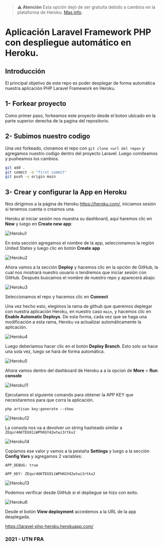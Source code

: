 > **⚠️ Atención** Esta opción dejó de ser gratuita debido a cambios en la plataforma de Heroku. [Mas info](https://help.heroku.com/RSBRUH58/removal-of-heroku-free-product-plans-faq).

Aplicación Laravel Framework PHP con despliegue automático en Heroku.
==============================

## Introducción
El principal objetivo de este repo es poder desplegar de forma automática nuestra aplicación PHP Laravel Framework en Heroku.

## 1- Forkear proyecto
Como primer paso, forkeamos este proyecto desde el boton ubicado en la parte superior derecha de la pagina del repositorio.

## 2- Subimos nuestro codigo
Una vez forkeado, clonamos el repo con `git clone <url del repo>` y agregamos nuestro codigo dentro del proyecto Laravel.
Luego comiteamos y pusheamos los cambios.

```sh
git add .
git commit -m "first commit"
git push -u origin main
```

## 3- Crear y configurar la App en Heroku

Nos dirigimos a la página de Heroku https://heroku.com/, iniciamos sesión si tenemos cuenta o creamos una.

Heroku al iniciar sesión nos muestra su dashboard, aquí haremos clic en **New** y luego en **Create new app**:

![Heroku1](https://i.ibb.co/MVTSH69/heroku1.png)

En esta sección agregamos el nombre de la app, seleccionamos la región United States y luego clic en botón **Create app**

![Heroku2](https://i.ibb.co/TwPJnrW/heroku2.png)

Ahora vamos a la sección **Deploy** y hacemos clic en la opción de GitHub, la cual nos mostrará nuestro usuario o tendremos que iniciar sesión con GitHub. Después   buscamos el nombre de nuestro repo y aparecerá abajo:

![Heroku3](https://i.ibb.co/vZjZgD6/heroku3.png)

Seleccionamos el repo y hacemos clic en **Connect**

Una vez hecho esto, elegimos la rama de github que queremos deplegar con nuestra aplicación Heroku, en nuestro caso `main`, y hacemos clic en **Enable Automatic Deploys**. De esta forma, cada vez que se haga una modificación a esta rama, Heroku va actualizar automáticamente la aplicación.

![Heroku4](https://i.ibb.co/0Z1Psrx/heroku8.png)

Luego deberiamos hacer clic en el botón **Deploy Branch**. Esto solo se hace una sola vez, luego se hará de forma automática.

![Heroku5](https://i.ibb.co/sVYwVZx/heroku5.png)

Ahora vamos dentro del dashboard de Heroku a a la opcion de **More** > **Run console**

![Heroku11](https://i.ibb.co/Htvyp0x/11.png)

Ejecutamos el siguiente comando para obtener la APP KEY que necesitaremos para que corra la aplicación.

`php artisan key:generate --show`

![Heroku12](https://i.ibb.co/zJpkKDT/12.png)

La consola nos va a devolver un string hasheado similar a `ZEqur46KTEG91iWPhKGY42wtwi3rtkx2`

![Heroku14](https://i.ibb.co/93f688g/13.png)

Copiamos ese valor y vamos a la pestaña **Settings** y luego a la sección **Config Vars** y agregamos 2 variables:

`APP_DEBUG: true`

`APP_KEY: ZEqur46KTEG91iWPhKGY42wtwi3rtkx2`

![Heroku13](https://i.ibb.co/cxmyR1q/10.png)

Podemos verificar desde GitHub si el depliegue se hizo con exito.

![Heroku6](https://i.ibb.co/RQzHTzp/9.png)

Desde el botón **View deployment** accedemos a la URL de la app desplegada.

https://laravel-php-heroku.herokuapp.com/


### 2021 - UTN FRA

